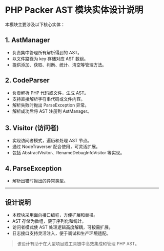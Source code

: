 # PHP Packer AST 模块实体设计说明

本模块主要涉及以下核心实体：

## 1. AstManager

- 负责集中管理所有解析得到的 AST。
- 以文件路径为 key 存储对应 AST 数组。
- 提供添加、获取、判断、统计、清空等管理方法。

## 2. CodeParser

- 负责解析 PHP 代码或文件，生成 AST。
- 支持直接解析字符串代码或文件内容。
- 解析失败时抛出 ParseException 异常。
- 解析成功后将 AST 注册到 AstManager。

## 3. Visitor (访问者)

- 实现访问者模式，遍历和处理 AST 节点。
- 通过 NodeTraverser 配合使用，可灵活扩展。
- 包括 AbstractVisitor、RenameDebugInfoVisitor 等实现。

## 4. ParseException

- 解析出错时抛出的异常类型。

---

## 设计说明

- 本模块采用面向接口编程，方便扩展和替换。
- AST 存储为数组，便于序列化和统计。
- 访问者模式使 AST 处理逻辑高度解耦，可按需扩展。
- 日志接口支持灵活注入，便于调试和生产环境适配。

> 该设计有助于在大型项目或工具链中高效集成和管理 PHP AST。
